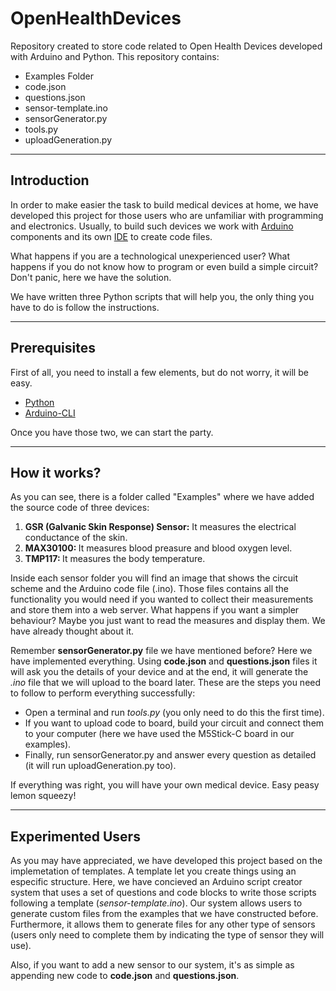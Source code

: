 # OpenHealthDevices

Repository created to store code related to Open Health Devices developed with Arduino and Python. This repository contains:

<ul>
  <li>Examples Folder</li>
  <li>code.json</li>
  <li>questions.json</li>
  <li>sensor-template.ino</li>
  <li>sensorGenerator.py</li>
  <li>tools.py</li>
  <li>uploadGeneration.py</li>
</ul>

<hr>

<h2>Introduction</h2>

In order to make easier the task to build medical devices at home, we have developed this project for those users who are unfamiliar with programming and electronics. Usually, to build such devices we work with <a href="https://www.arduino.cc/en/Guide/Introduction">Arduino</a> components and its own <a href="https://www.arduino.cc/en/Main/Software">IDE</a> to create code files. 

What happens if you are a technological unexperienced user? What happens if you do not know how to program or even build a simple circuit? Don't panic, here we have the solution. 

We have written three Python scripts that will help you, the only thing you have to do is follow the instructions. 

<hr>

<h2>Prerequisites</h2>

First of all, you need to install a few elements, but do not worry, it will be easy. 

<ul>
  <li><a href="https://www.python.org/downloads/">Python</a></li>
  <li><a href="https://arduino.github.io/arduino-cli/installation/">Arduino-CLI</a></li>
</ul>

Once you have those two, we can start the party. 

<hr>

<h2>How it works?</h2>

As you can see, there is a folder called "Examples" where we have added the source code of three devices:

<ol>
  <li><b>GSR (Galvanic Skin Response) Sensor:</b> It measures the electrical conductance of the skin.</li>
  <li><b>MAX30100: </b>It measures blood preasure and blood oxygen level.</li>
  <li><b>TMP117: </b>It measures the body temperature.</li>
</ol>

Inside each sensor folder you will find an image that shows the circuit scheme and the Arduino code file (.ino). Those files contains all the functionality you would need if you wanted to collect their measurements and store them into a web server. What happens if you want a simpler behaviour? Maybe you just want to read the measures and display them. We have already thought about it. 

Remember <b>sensorGenerator.py</b> file we have mentioned before? Here we have implemented everything. Using <b>code.json</b> and <b>questions.json</b> files it will ask you the details of your device and at the end, it will generate the <i>.ino</i> file that we will upload to the board later. These are the steps you need to follow to perform everything successfully:

<ul>
  <li>Open a terminal and run <i>tools.py</i> (you only need to do this the first time).</li>
  <li>If you want to upload code to board, build your circuit and connect them to your computer (here we have used the M5Stick-C board in our examples).</li>
  <li>Finally, run sensorGenerator.py and answer every question as detailed (it will run uploadGeneration.py too).</li>
</ul>

If everything was right, you will have your own medical device. Easy peasy lemon squeezy!

<hr>

<h2>Experimented Users</h2>

As you may have appreciated, we have developed this project based on the implemetation of templates. A template let you create things using an especific structure. Here, we have concieved an Arduino script creator system that uses a set of questions and code blocks to write those scripts following a template (<i>sensor-template.ino</i>). Our system allows users to generate custom files from the examples that we have constructed before. Furthermore, it allows them to generate files for any other type of sensors (users only need to complete them by indicating the type of sensor they will use).

Also, if you want to add a new sensor to our system, it's as simple as appending new code to <b>code.json</b> and <b>questions.json</b>. 
